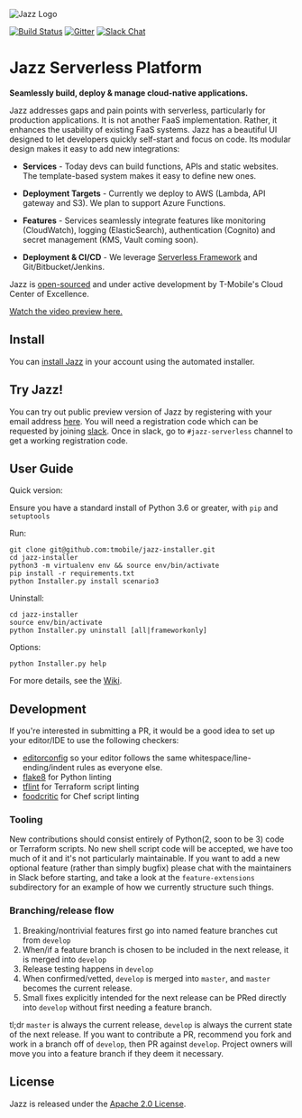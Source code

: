 ![Jazz Logo](logo.png)

[![Build Status](https://travis-ci.org/tmobile/jazz-installer.svg?branch=master)](https://travis-ci.org/tmobile/jazz-installer)
[![Gitter](https://img.shields.io/gitter/room/badges/shields.svg)](https://gitter.im/TMO-OSS/Jazz)
[![Slack Chat](https://img.shields.io/badge/Chat-Slack-ff69b4.svg)](https://tmo-oss-getinvite.herokuapp.com/)

# Jazz Serverless Platform

**Seamlessly build, deploy & manage cloud-native applications.**

Jazz addresses gaps and pain points with serverless, particularly for production applications. It is not another FaaS implementation. Rather, it enhances the usability of existing FaaS systems. Jazz has a beautiful UI designed to let developers quickly self-start and focus on code. Its modular design makes it easy to add new integrations:

* **Services** - Today devs can build functions, APIs and static websites. The template-based system makes it easy to define new ones.
* **Deployment Targets** - Currently we deploy to AWS (Lambda, API gateway and S3). We plan to support Azure Functions.

* **Features** - Services seamlessly integrate features like monitoring (CloudWatch), logging (ElasticSearch), authentication (Cognito) and secret management (KMS, Vault coming soon).
* **Deployment & CI/CD** - We leverage [Serverless Framework](http://www.serverless.com) and Git/Bitbucket/Jenkins.

Jazz is [open-sourced](http://opensource.t-mobile.com) and under active development by T-Mobile's Cloud Center of Excellence.

[Watch the video preview here.](https://www.youtube.com/watch?v=6Kp1yxMjn1k)

## Install

You can [install Jazz](https://github.com/tmobile/jazz-installer/wiki) in your account using the automated installer.

## Try Jazz!
You can try out public preview version of Jazz by registering with your email address [here](http://try.tmo-jazz.net). You will need a registration code which can be requested by joining [slack](https://tmo-oss-getinvite.herokuapp.com/). Once in slack, go to `#jazz-serverless` channel to get a working registration code.

## User Guide

Quick version:

Ensure you have a standard install of Python 3.6 or greater, with `pip` and `setuptools`

Run:

```
git clone git@github.com:tmobile/jazz-installer.git
cd jazz-installer
python3 -m virtualenv env && source env/bin/activate
pip install -r requirements.txt
python Installer.py install scenario3
```

Uninstall:
```
cd jazz-installer
source env/bin/activate
python Installer.py uninstall [all|frameworkonly]
```

Options:
```
python Installer.py help
```

For more details, see the [Wiki](https://github.com/tmobile/jazz-installer/wiki).

## Development
If you're interested in submitting a PR, it would be a good idea to set up your editor/IDE to use the following checkers:
* [editorconfig](https://editorconfig.org/) so your editor follows the same whitespace/line-ending/indent rules as everyone else.
* [flake8](http://flake8.pycqa.org/en/latest/) for Python linting
* [tflint](https://github.com/wata727/tflint) for Terraform script linting
* [foodcritic](http://www.foodcritic.io/) for Chef script linting

### Tooling
New contributions should consist entirely of Python(2, soon to be 3) code or Terraform scripts. No new shell script code will be accepted, we have too much of it and it's not particularly maintainable. If you want to add a new optional feature (rather than simply bugfix) please chat with the maintainers in Slack before starting, and take a look at the `feature-extensions` subdirectory for an example of how we currently structure such things.

### Branching/release flow
1. Breaking/nontrivial features first go into named feature branches cut from `develop`
2. When/if a feature branch is chosen to be included in the next release, it is merged into `develop`
3. Release testing happens in `develop`
4. When confirmed/vetted, `develop` is merged into `master`, and `master` becomes the current release.
5. Small fixes explicitly intended for the next release can be PRed directly into `develop` without first needing a feature branch.

tl;dr `master` is always the current release, `develop` is always the current state of the next release. If you want to contribute a PR, recommend you fork and work in a branch off of `develop`, then PR against `develop`. Project owners will move you into a feature branch if they deem it necessary.

## License

Jazz is released under the [Apache 2.0 License](http://www.apache.org/licenses/LICENSE-2.0).
